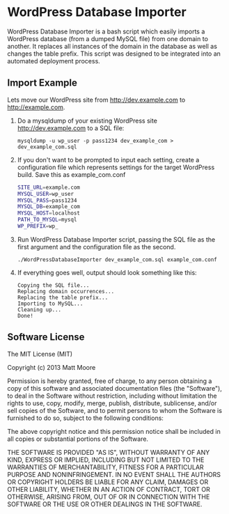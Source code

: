 WordPress Database Importer
===========================

WordPress Database Importer is a bash script which easily imports a WordPress database (from a dumped MySQL file) from one domain to another. It replaces all instances of the domain in the database as well as changes the table prefix. This script was designed to be integrated into an automated deployment process. 

Import Example
--------------

Lets move our WordPress site from http://dev.example.com to http://example.com.

1. Do a mysqldump of your existing WordPress site http://dev.example.com to a SQL file:

	`mysqldump -u wp_user -p pass1234 dev_example_com > dev_example_com.sql`

2. If you don't want to be prompted to input each setting, create a configuration file which represents settings for the target WordPress build. Save this as example_com.conf

	```bash
	SITE_URL=example.com
	MYSQL_USER=wp_user
	MYSQL_PASS=pass1234
	MYSQL_DB=example_com
	MYSQL_HOST=localhost
	PATH_TO_MYSQL=mysql
	WP_PREFIX=wp_
	```

3. Run WordPress Database Importer script, passing the SQL file as the first argument and the configuration file as the second.

	`./WordPressDatabaseImporter dev_example_com.sql example_com.conf`

4. If everything goes well, output should look something like this:
	
	```
	Copying the SQL file...
	Replacing domain occurrences...
	Replacing the table prefix...
	Importing to MySQL...
	Cleaning up...
	Done!
	```	

Software License
----------------

The MIT License (MIT)

Copyright (c) 2013 Matt Moore

Permission is hereby granted, free of charge, to any person obtaining a copy
of this software and associated documentation files (the "Software"), to deal
in the Software without restriction, including without limitation the rights
to use, copy, modify, merge, publish, distribute, sublicense, and/or sell
copies of the Software, and to permit persons to whom the Software is
furnished to do so, subject to the following conditions:

The above copyright notice and this permission notice shall be included in
all copies or substantial portions of the Software.

THE SOFTWARE IS PROVIDED "AS IS", WITHOUT WARRANTY OF ANY KIND, EXPRESS OR
IMPLIED, INCLUDING BUT NOT LIMITED TO THE WARRANTIES OF MERCHANTABILITY,
FITNESS FOR A PARTICULAR PURPOSE AND NONINFRINGEMENT. IN NO EVENT SHALL THE
AUTHORS OR COPYRIGHT HOLDERS BE LIABLE FOR ANY CLAIM, DAMAGES OR OTHER
LIABILITY, WHETHER IN AN ACTION OF CONTRACT, TORT OR OTHERWISE, ARISING FROM,
OUT OF OR IN CONNECTION WITH THE SOFTWARE OR THE USE OR OTHER DEALINGS IN
THE SOFTWARE.